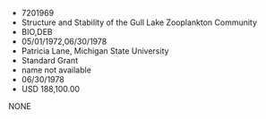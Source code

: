 * 7201969
* Structure and Stability of the Gull Lake Zooplankton        Community
* BIO,DEB
* 05/01/1972,06/30/1978
* Patricia Lane, Michigan State University
* Standard Grant
*   name not available
* 06/30/1978
* USD 188,100.00

NONE